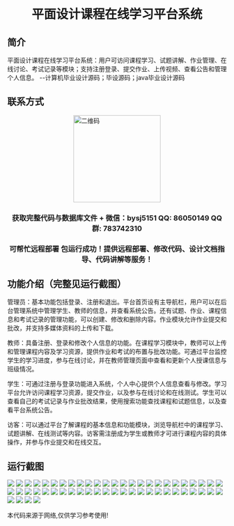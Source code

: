 <p><h1 align="center">平面设计课程在线学习平台系统</h1></p>

## 简介
平面设计课程在线学习平台系统：用户可访问课程学习、试题讲解、作业管理、在线讨论、考试记录等模块；支持注册登录、提交作业、上传视频、查看公告和管理个人信息。    --计算机毕业设计源码；毕设源码；java毕业设计源码


## 联系方式
<img src="https://bs-1329754181.cos.ap-shanghai.myqcloud.com/wx.jpg" alt="二维码" style="display: block; margin: 0 auto;" width="200px">
<p><h3 align="center">获取完整代码与数据库文件 + 微信：bysj5151 QQ: 86050149 QQ群: 783742310</h3></p>
<p><h3 align="center">可帮忙远程部署 包运行成功！提供远程部署、修改代码、设计文档指导、代码讲解等服务！</h3></p>

## 功能介绍（完整见运行截图）
管理员：基本功能包括登录、注册和退出。平台首页设有主导航栏，用户可以在后台管理系统中管理学生、教师的信息，并查看系统公告。还有试题、作业、课程信息和考试记录的管理功能，可以创建、修改和删除内容。作业模块允许作业提交和批改，并支持多媒体资料的上传和下载。

教师：具备注册、登录和修改个人信息的功能。在课程学习模块中，教师可以上传和管理课程内容及学习资源，提供作业和考试的布置与批改功能。可通过平台监控学生的学习进度，参与在线讨论，并在教师管理页面中查看和更新个人授课信息与班级情况。

学生：可通过注册与登录功能进入系统，个人中心提供个人信息查看与修改。学习平台允许访问课程学习资源，提交作业，以及参与在线讨论和在线测试。学生可以查看自己的考试记录与作业批改结果，使用搜索功能查找课程和试题信息，以及查看平台系统公告。

访客：可以通过平台了解课程的基本信息和功能模块，浏览导航栏中的课程学习、试题讲解、在线测试等内容。访客需注册成为学生或教师才可进行课程内容的具体操作，并参与作业提交和在线交互。


## 运行截图
![](https://bs-1329754181.cos.ap-shanghai.myqcloud.com/ssm/graphicDesignOnlineLearningPlatform/img/001.jpg)
![](https://bs-1329754181.cos.ap-shanghai.myqcloud.com/ssm/graphicDesignOnlineLearningPlatform/img/002.jpg)
![](https://bs-1329754181.cos.ap-shanghai.myqcloud.com/ssm/graphicDesignOnlineLearningPlatform/img/003.jpg)
![](https://bs-1329754181.cos.ap-shanghai.myqcloud.com/ssm/graphicDesignOnlineLearningPlatform/img/004.jpg)
![](https://bs-1329754181.cos.ap-shanghai.myqcloud.com/ssm/graphicDesignOnlineLearningPlatform/img/005.jpg)
![](https://bs-1329754181.cos.ap-shanghai.myqcloud.com/ssm/graphicDesignOnlineLearningPlatform/img/006.jpg)
![](https://bs-1329754181.cos.ap-shanghai.myqcloud.com/ssm/graphicDesignOnlineLearningPlatform/img/007.jpg)
![](https://bs-1329754181.cos.ap-shanghai.myqcloud.com/ssm/graphicDesignOnlineLearningPlatform/img/008.jpg)
![](https://bs-1329754181.cos.ap-shanghai.myqcloud.com/ssm/graphicDesignOnlineLearningPlatform/img/009.jpg)
![](https://bs-1329754181.cos.ap-shanghai.myqcloud.com/ssm/graphicDesignOnlineLearningPlatform/img/010.jpg)
![](https://bs-1329754181.cos.ap-shanghai.myqcloud.com/ssm/graphicDesignOnlineLearningPlatform/img/011.jpg)
![](https://bs-1329754181.cos.ap-shanghai.myqcloud.com/ssm/graphicDesignOnlineLearningPlatform/img/012.jpg)
![](https://bs-1329754181.cos.ap-shanghai.myqcloud.com/ssm/graphicDesignOnlineLearningPlatform/img/013.jpg)
![](https://bs-1329754181.cos.ap-shanghai.myqcloud.com/ssm/graphicDesignOnlineLearningPlatform/img/014.jpg)
![](https://bs-1329754181.cos.ap-shanghai.myqcloud.com/ssm/graphicDesignOnlineLearningPlatform/img/015.jpg)
![](https://bs-1329754181.cos.ap-shanghai.myqcloud.com/ssm/graphicDesignOnlineLearningPlatform/img/016.jpg)
![](https://bs-1329754181.cos.ap-shanghai.myqcloud.com/ssm/graphicDesignOnlineLearningPlatform/img/017.jpg)
![](https://bs-1329754181.cos.ap-shanghai.myqcloud.com/ssm/graphicDesignOnlineLearningPlatform/img/018.jpg)
![](https://bs-1329754181.cos.ap-shanghai.myqcloud.com/ssm/graphicDesignOnlineLearningPlatform/img/019.jpg)
![](https://bs-1329754181.cos.ap-shanghai.myqcloud.com/ssm/graphicDesignOnlineLearningPlatform/img/020.jpg)
![](https://bs-1329754181.cos.ap-shanghai.myqcloud.com/ssm/graphicDesignOnlineLearningPlatform/img/021.jpg)
![](https://bs-1329754181.cos.ap-shanghai.myqcloud.com/ssm/graphicDesignOnlineLearningPlatform/img/022.jpg)
![](https://bs-1329754181.cos.ap-shanghai.myqcloud.com/ssm/graphicDesignOnlineLearningPlatform/img/023.jpg)
![](https://bs-1329754181.cos.ap-shanghai.myqcloud.com/ssm/graphicDesignOnlineLearningPlatform/img/024.jpg)
![](https://bs-1329754181.cos.ap-shanghai.myqcloud.com/ssm/graphicDesignOnlineLearningPlatform/img/025.jpg)
![](https://bs-1329754181.cos.ap-shanghai.myqcloud.com/ssm/graphicDesignOnlineLearningPlatform/img/026.jpg)
![](https://bs-1329754181.cos.ap-shanghai.myqcloud.com/ssm/graphicDesignOnlineLearningPlatform/img/027.jpg)
![](https://bs-1329754181.cos.ap-shanghai.myqcloud.com/ssm/graphicDesignOnlineLearningPlatform/img/028.jpg)
![](https://bs-1329754181.cos.ap-shanghai.myqcloud.com/ssm/graphicDesignOnlineLearningPlatform/img/029.jpg)
![](https://bs-1329754181.cos.ap-shanghai.myqcloud.com/ssm/graphicDesignOnlineLearningPlatform/img/030.jpg)
![](https://bs-1329754181.cos.ap-shanghai.myqcloud.com/ssm/graphicDesignOnlineLearningPlatform/img/031.jpg)
![](https://bs-1329754181.cos.ap-shanghai.myqcloud.com/ssm/graphicDesignOnlineLearningPlatform/img/032.jpg)
![](https://bs-1329754181.cos.ap-shanghai.myqcloud.com/ssm/graphicDesignOnlineLearningPlatform/img/033.jpg)
![](https://bs-1329754181.cos.ap-shanghai.myqcloud.com/ssm/graphicDesignOnlineLearningPlatform/img/034.jpg)
![](https://bs-1329754181.cos.ap-shanghai.myqcloud.com/ssm/graphicDesignOnlineLearningPlatform/img/035.jpg)
![](https://bs-1329754181.cos.ap-shanghai.myqcloud.com/ssm/graphicDesignOnlineLearningPlatform/img/036.jpg)
![](https://bs-1329754181.cos.ap-shanghai.myqcloud.com/ssm/graphicDesignOnlineLearningPlatform/img/037.jpg)
![](https://bs-1329754181.cos.ap-shanghai.myqcloud.com/ssm/graphicDesignOnlineLearningPlatform/img/038.jpg)
![](https://bs-1329754181.cos.ap-shanghai.myqcloud.com/ssm/graphicDesignOnlineLearningPlatform/img/039.jpg)
![](https://bs-1329754181.cos.ap-shanghai.myqcloud.com/ssm/graphicDesignOnlineLearningPlatform/img/040.jpg)
![](https://bs-1329754181.cos.ap-shanghai.myqcloud.com/ssm/graphicDesignOnlineLearningPlatform/img/041.jpg)
![](https://bs-1329754181.cos.ap-shanghai.myqcloud.com/ssm/graphicDesignOnlineLearningPlatform/img/042.jpg)
![](https://bs-1329754181.cos.ap-shanghai.myqcloud.com/ssm/graphicDesignOnlineLearningPlatform/img/043.jpg)
![](https://bs-1329754181.cos.ap-shanghai.myqcloud.com/ssm/graphicDesignOnlineLearningPlatform/img/044.jpg)
![](https://bs-1329754181.cos.ap-shanghai.myqcloud.com/ssm/graphicDesignOnlineLearningPlatform/img/045.jpg)
![](https://bs-1329754181.cos.ap-shanghai.myqcloud.com/ssm/graphicDesignOnlineLearningPlatform/img/046.jpg)
![](https://bs-1329754181.cos.ap-shanghai.myqcloud.com/ssm/graphicDesignOnlineLearningPlatform/img/047.jpg)
![](https://bs-1329754181.cos.ap-shanghai.myqcloud.com/ssm/graphicDesignOnlineLearningPlatform/img/048.jpg)
![](https://bs-1329754181.cos.ap-shanghai.myqcloud.com/ssm/graphicDesignOnlineLearningPlatform/img/049.jpg)
![](https://bs-1329754181.cos.ap-shanghai.myqcloud.com/ssm/graphicDesignOnlineLearningPlatform/img/050.jpg)
![](https://bs-1329754181.cos.ap-shanghai.myqcloud.com/ssm/graphicDesignOnlineLearningPlatform/img/051.jpg)
![](https://bs-1329754181.cos.ap-shanghai.myqcloud.com/ssm/graphicDesignOnlineLearningPlatform/img/052.jpg)
![](https://bs-1329754181.cos.ap-shanghai.myqcloud.com/ssm/graphicDesignOnlineLearningPlatform/img/053.jpg)
![](https://bs-1329754181.cos.ap-shanghai.myqcloud.com/ssm/graphicDesignOnlineLearningPlatform/img/054.jpg)

<p>本代码来源于网络,仅供学习参考使用!</p>
